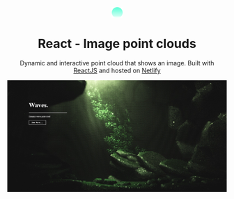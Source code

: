 <div align="center">
  <img alt="Logo" src="src/Images/logo.png" width="25" />
</div>
<h1 align="center">
  React - Image point clouds
</h1>
<p align="center">
 Dynamic and interactive point cloud that shows an image.
 Built with <a href="https://reactjs.org/" target="_blank">ReactJS</a> and hosted on <a href="https://www.netlify.com/" target="_blank">Netlify</a>
</p>

![demo](public/pointcloud.jpg)

